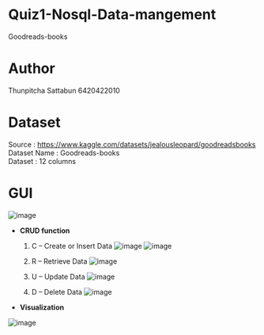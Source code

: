 # Quiz1-Nosql-Data-mangement
Goodreads-books
# Author
Thunpitcha Sattabun 6420422010
# Dataset
Source : https://www.kaggle.com/datasets/jealousleopard/goodreadsbooks \
Dataset Name : Goodreads-books \
Dataset : 12 columns 
# GUI
![image](https://user-images.githubusercontent.com/115791301/204553924-6d3a3e24-809a-4cfe-85d3-b457aa58c64e.png)

* **CRUD function**
  1. C – Create or Insert Data
  ![image](https://user-images.githubusercontent.com/115791301/204556772-40f56115-cacf-4280-a421-8cf4594f53fe.png)
  ![image](https://user-images.githubusercontent.com/115791301/204556907-4a37b6e5-699b-4e35-b2ea-919f096145cd.png)

  2. R – Retrieve Data
  ![image](https://user-images.githubusercontent.com/115791301/204557155-121799b8-1ba6-4248-9914-6b74f5e12ec0.png)

  3. U – Update Data
  ![image](https://user-images.githubusercontent.com/115791301/204557328-3773c941-61f6-4d59-bf7e-021190f8fccc.png)

  4. D – Delete Data
  ![image](https://user-images.githubusercontent.com/115791301/204557518-3606a16b-9259-4020-871e-e219a0729491.png)
  
 * **Visualization**
 
 ![image](https://user-images.githubusercontent.com/115791301/204557745-f536e1dc-e31d-413b-80f1-fa4a74e26522.png)

